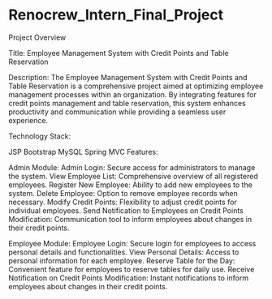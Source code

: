 # Renocrew_Intern_Final_Project
Project Overview

Title: Employee Management System with Credit Points and Table Reservation

Description:
The Employee Management System with Credit Points and Table Reservation is a comprehensive project aimed at optimizing employee management processes within an organization. By integrating features for credit points management and table reservation, this system enhances productivity and communication while providing a seamless user experience.

Technology Stack:

JSP
Bootstrap
MySQL
Spring MVC
Features:

Admin Module:
Admin Login: Secure access for administrators to manage the system.
View Employee List: Comprehensive overview of all registered employees.
Register New Employee: Ability to add new employees to the system.
Delete Employee: Option to remove employee records when necessary.
Modify Credit Points: Flexibility to adjust credit points for individual employees.
Send Notification to Employees on Credit Points Modification: Communication tool to inform employees about changes in their credit points.

Employee Module:
Employee Login: Secure login for employees to access personal details and functionalities.
View Personal Details: Access to personal information for each employee.
Reserve Table for the Day: Convenient feature for employees to reserve tables for daily use.
Receive Notification on Credit Points Modification: Instant notifications to inform employees about changes in their credit points.

